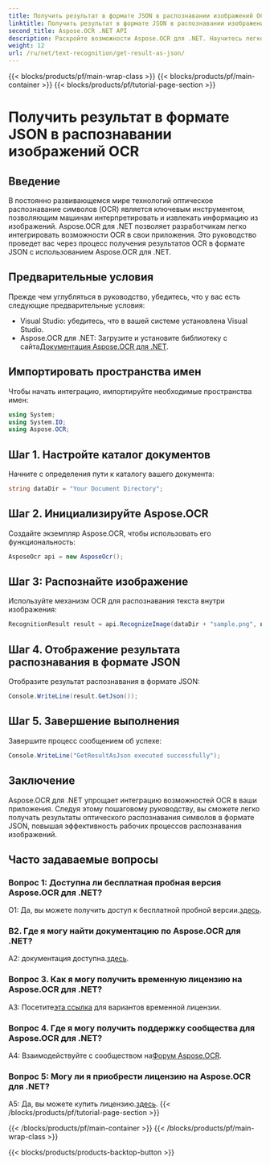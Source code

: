 ```yaml
---
title: Получить результат в формате JSON в распознавании изображений OCR
linktitle: Получить результат в формате JSON в распознавании изображений OCR
second_title: Aspose.OCR .NET API
description: Раскройте возможности Aspose.OCR для .NET. Научитесь легко получать результаты оптического распознавания символов в формате JSON. Улучшите распознавание изображений с помощью этого пошагового руководства.
weight: 12
url: /ru/net/text-recognition/get-result-as-json/
---
```


{{< blocks/products/pf/main-wrap-class >}}
{{< blocks/products/pf/main-container >}}
{{< blocks/products/pf/tutorial-page-section >}}

# Получить результат в формате JSON в распознавании изображений OCR

## Введение

В постоянно развивающемся мире технологий оптическое распознавание символов (OCR) является ключевым инструментом, позволяющим машинам интерпретировать и извлекать информацию из изображений. Aspose.OCR для .NET позволяет разработчикам легко интегрировать возможности OCR в свои приложения. Это руководство проведет вас через процесс получения результатов OCR в формате JSON с использованием Aspose.OCR для .NET.

## Предварительные условия

Прежде чем углубляться в руководство, убедитесь, что у вас есть следующие предварительные условия:

- Visual Studio: убедитесь, что в вашей системе установлена Visual Studio.
-  Aspose.OCR для .NET: Загрузите и установите библиотеку с сайта[Документация Aspose.OCR для .NET](https://reference.aspose.com/ocr/net/).

## Импортировать пространства имен

Чтобы начать интеграцию, импортируйте необходимые пространства имен:

```csharp
using System;
using System.IO;
using Aspose.OCR;
```

## Шаг 1. Настройте каталог документов

Начните с определения пути к каталогу вашего документа:

```csharp
string dataDir = "Your Document Directory";
```

## Шаг 2. Инициализируйте Aspose.OCR

Создайте экземпляр Aspose.OCR, чтобы использовать его функциональность:

```csharp
AsposeOcr api = new AsposeOcr();
```

## Шаг 3: Распознайте изображение

Используйте механизм OCR для распознавания текста внутри изображения:

```csharp
RecognitionResult result = api.RecognizeImage(dataDir + "sample.png", new RecognitionSettings { });
```

## Шаг 4. Отображение результата распознавания в формате JSON

Отобразите результат распознавания в формате JSON:

```csharp
Console.WriteLine(result.GetJson());
```

## Шаг 5. Завершение выполнения

Завершите процесс сообщением об успехе:

```csharp
Console.WriteLine("GetResultAsJson executed successfully");
```

## Заключение

Aspose.OCR для .NET упрощает интеграцию возможностей OCR в ваши приложения. Следуя этому пошаговому руководству, вы сможете легко получать результаты оптического распознавания символов в формате JSON, повышая эффективность рабочих процессов распознавания изображений.

## Часто задаваемые вопросы

### Вопрос 1: Доступна ли бесплатная пробная версия Aspose.OCR для .NET?

 О1: Да, вы можете получить доступ к бесплатной пробной версии.[здесь](https://releases.aspose.com/).

### В2. Где я могу найти документацию по Aspose.OCR для .NET?

 A2: документация доступна.[здесь](https://reference.aspose.com/ocr/net/).

### Вопрос 3. Как я могу получить временную лицензию на Aspose.OCR для .NET?

 А3: Посетите[эта ссылка](https://purchase.aspose.com/temporary-license/) для вариантов временной лицензии.

### Вопрос 4. Где я могу получить поддержку сообщества для Aspose.OCR для .NET?

 A4: Взаимодействуйте с сообществом на[Форум Aspose.OCR](https://forum.aspose.com/c/ocr/16).

### Вопрос 5: Могу ли я приобрести лицензию на Aspose.OCR для .NET?

 A5: Да, вы можете купить лицензию.[здесь](https://purchase.aspose.com/buy).
{{< /blocks/products/pf/tutorial-page-section >}}

{{< /blocks/products/pf/main-container >}}
{{< /blocks/products/pf/main-wrap-class >}}

{{< blocks/products/products-backtop-button >}}
